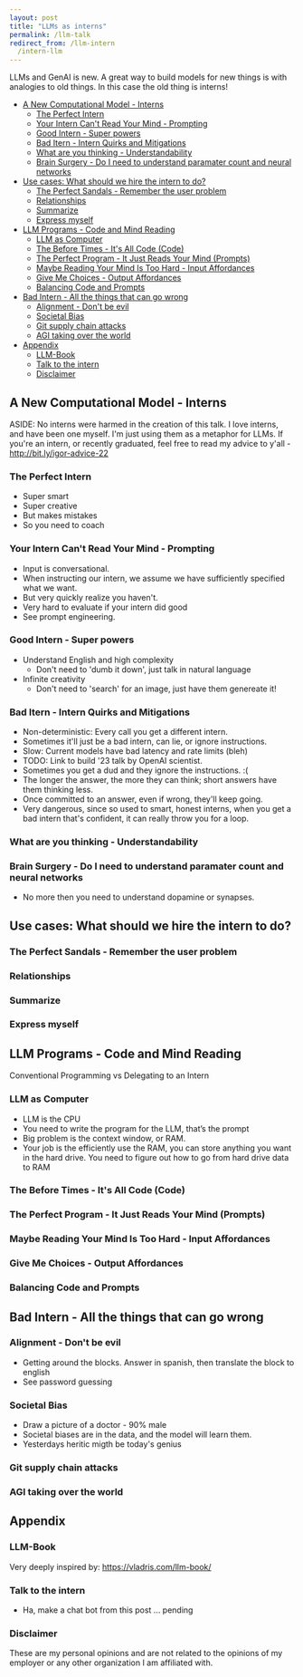 ```yaml
---
layout: post
title: "LLMs as interns"
permalink: /llm-talk
redirect_from: /llm-intern
  /intern-llm
---
```


LLMs and GenAI is new. A great way to build models for new things is with analogies to old things. In this case the old thing is interns!

<!-- prettier-ignore-start -->
<!-- vim-markdown-toc GFM -->

- [A New Computational Model - Interns](#a-new-computational-model---interns)
    - [The Perfect Intern](#the-perfect-intern)
    - [Your Intern Can't Read Your Mind - Prompting](#your-intern-cant-read-your-mind---prompting)
    - [Good Intern - Super powers](#good-intern---super-powers)
    - [Bad Itern - Intern Quirks and Mitigations](#bad-itern---intern-quirks-and-mitigations)
    - [What are you thinking - Understandability](#what-are-you-thinking---understandability)
    - [Brain Surgery - Do I need to understand paramater count and neural networks](#brain-surgery---do-i-need-to-understand-paramater-count-and-neural-networks)
- [Use cases: What should we hire the intern to do?](#use-cases-what-should-we-hire-the-intern-to-do)
    - [The Perfect Sandals - Remember the user problem](#the-perfect-sandals---remember-the-user-problem)
    - [Relationships](#relationships)
    - [Summarize](#summarize)
    - [Express myself](#express-myself)
- [LLM Programs - Code and Mind Reading](#llm-programs---code-and-mind-reading)
    - [LLM as Computer](#llm-as-computer)
    - [The Before Times - It's All Code (Code)](#the-before-times---its-all-code-code)
    - [The Perfect Program - It Just Reads Your Mind (Prompts)](#the-perfect-program---it-just-reads-your-mind-prompts)
    - [Maybe Reading Your Mind Is Too Hard - Input Affordances](#maybe-reading-your-mind-is-too-hard---input-affordances)
    - [Give Me Choices - Output Affordances](#give-me-choices---output-affordances)
    - [Balancing Code and Prompts](#balancing-code-and-prompts)
- [Bad Intern - All the things that can go wrong](#bad-intern---all-the-things-that-can-go-wrong)
    - [Alignment - Don't be evil](#alignment---dont-be-evil)
    - [Societal Bias](#societal-bias)
    - [Git supply chain attacks](#git-supply-chain-attacks)
    - [AGI taking over the world](#agi-taking-over-the-world)
- [Appendix](#appendix)
    - [LLM-Book](#llm-book)
    - [Talk to the intern](#talk-to-the-intern)
    - [Disclaimer](#disclaimer)

<!-- vim-markdown-toc -->
<!-- prettier-ignore-end -->

## A New Computational Model - Interns

ASIDE: No interns were harmed in the creation of this talk. I love interns, and have been one myself. I'm just using them as a metaphor for LLMs. If you're an intern, or recently graduated, feel free to read my advice to y'all - <http://bit.ly/igor-advice-22>

### The Perfect Intern

- Super smart
- Super creative
- But makes mistakes
- So you need to coach

### Your Intern Can't Read Your Mind - Prompting

- Input is conversational.
- When instructing our intern, we assume we have sufficiently specified what we want.
- But very quickly realize you haven't.
- Very hard to evaluate if your intern did good
- See prompt engineering.

### Good Intern - Super powers

- Understand English and high complexity
  - Don't need to 'dumb it down', just talk in natural language
- Infinite creativity
  - Don't need to 'search' for an image, just have them genereate it!

### Bad Itern - Intern Quirks and Mitigations

- Non-deterministic: Every call you get a different intern.
- Sometimes it'll just be a bad intern, can lie, or ignore instructions.
- Slow: Current models have bad latency and rate limits (bleh)
- TODO: Link to build '23 talk by OpenAI scientist.
- Sometimes you get a dud and they ignore the instructions. :(
- The longer the answer, the more they can think; short answers have them thinking less.
- Once committed to an answer, even if wrong, they'll keep going.
- Very dangerous, since so used to smart, honest interns, when you get a bad intern that's confident, it can really throw you for a loop.

### What are you thinking - Understandability

### Brain Surgery - Do I need to understand paramater count and neural networks

- No more then you need to understand dopamine or synapses.

## Use cases: What should we hire the intern to do?

### The Perfect Sandals - Remember the user problem

### Relationships

### Summarize

### Express myself

## LLM Programs - Code and Mind Reading

Conventional Programming vs Delegating to an Intern

### LLM as Computer

- LLM is the CPU
- You need to write the program for the LLM, that’s the prompt
- Big problem is the context window, or RAM.
- Your job is the efficiently use the RAM, you can store anything you want in the hard drive. You need to figure out how to go from hard drive data to RAM

### The Before Times - It's All Code (Code)

### The Perfect Program - It Just Reads Your Mind (Prompts)

### Maybe Reading Your Mind Is Too Hard - Input Affordances

### Give Me Choices - Output Affordances

### Balancing Code and Prompts

## Bad Intern - All the things that can go wrong

### Alignment - Don't be evil

- Getting around the blocks. Answer in spanish, then translate the block to english
- See password guessing

### Societal Bias

- Draw a picture of a doctor - 90% male
- Societal biases are in the data, and the model will learn them.
- Yesterdays heritic migth be today's genius

### Git supply chain attacks

### AGI taking over the world

## Appendix

### LLM-Book

Very deeply inspired by: <https://vladris.com/llm-book/>

### Talk to the intern

- Ha, make a chat bot from this post ... pending

### Disclaimer

These are my personal opinions and are not related to the opinions of my employer or any other organization I am affiliated with.
